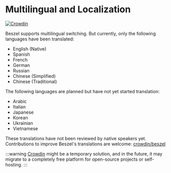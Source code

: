 # Multilingual and Localization

[![Crowdin](https://badges.crowdin.net/beszel/localized.svg)](https://crowdin.com/project/beszel)

Beszel supports multilingual switching. But currently, only the following languages have been translated:

- English (Native)
- Spanish
- French
- German
- Russian
- Chinese (Simplified)
- Chinese (Traditional)

The following languages are planned but have not yet started translation:

- Arabic
- Italian
- Japanese
- Korean
- Ukrainian
- Vietnamese

These translations have not been reviewed by native speakers yet. Contributions to improve Beszel's translations are welcome: [crowdin/beszel](https://crowdin.com/project/beszel)

:::warning
[Crowdin](https://crowdin.com) might be a temporary solution, and in the future, it may migrate to a completely free platform for open-source projects or self-hosting.
:::